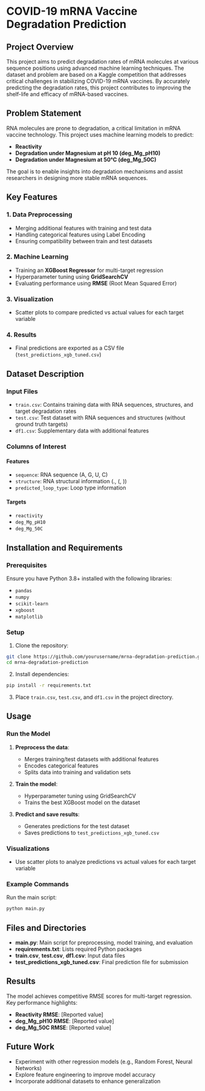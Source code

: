 # COVID-19 mRNA Vaccine Degradation Prediction

## Project Overview
This project aims to predict degradation rates of mRNA molecules at various sequence positions using advanced machine learning techniques. The dataset and problem are based on a Kaggle competition that addresses critical challenges in stabilizing COVID-19 mRNA vaccines. By accurately predicting the degradation rates, this project contributes to improving the shelf-life and efficacy of mRNA-based vaccines.

## Problem Statement
RNA molecules are prone to degradation, a critical limitation in mRNA vaccine technology. This project uses machine learning models to predict:
* **Reactivity**
* **Degradation under Magnesium at pH 10 (deg_Mg_pH10)**
* **Degradation under Magnesium at 50°C (deg_Mg_50C)**

The goal is to enable insights into degradation mechanisms and assist researchers in designing more stable mRNA sequences.

## Key Features

### 1. Data Preprocessing
* Merging additional features with training and test data
* Handling categorical features using Label Encoding
* Ensuring compatibility between train and test datasets

### 2. Machine Learning
* Training an **XGBoost Regressor** for multi-target regression
* Hyperparameter tuning using **GridSearchCV**
* Evaluating performance using **RMSE** (Root Mean Squared Error)

### 3. Visualization
* Scatter plots to compare predicted vs actual values for each target variable

### 4. Results
* Final predictions are exported as a CSV file (`test_predictions_xgb_tuned.csv`)

## Dataset Description

### Input Files
* `train.csv`: Contains training data with RNA sequences, structures, and target degradation rates
* `test.csv`: Test dataset with RNA sequences and structures (without ground truth targets)
* `df1.csv`: Supplementary data with additional features

### Columns of Interest

#### Features
* `sequence`: RNA sequence (A, G, U, C)
* `structure`: RNA structural information (., (, ))
* `predicted_loop_type`: Loop type information

#### Targets
* `reactivity`
* `deg_Mg_pH10`
* `deg_Mg_50C`

## Installation and Requirements

### Prerequisites
Ensure you have Python 3.8+ installed with the following libraries:
* `pandas`
* `numpy`
* `scikit-learn`
* `xgboost`
* `matplotlib`

### Setup
1. Clone the repository:
```bash
git clone https://github.com/yourusername/mrna-degradation-prediction.git
cd mrna-degradation-prediction
```

2. Install dependencies:
```bash
pip install -r requirements.txt
```

3. Place `train.csv`, `test.csv`, and `df1.csv` in the project directory.

## Usage

### Run the Model
1. **Preprocess the data**:
   * Merges training/test datasets with additional features
   * Encodes categorical features
   * Splits data into training and validation sets

2. **Train the model**:
   * Hyperparameter tuning using GridSearchCV
   * Trains the best XGBoost model on the dataset

3. **Predict and save results**:
   * Generates predictions for the test dataset
   * Saves predictions to `test_predictions_xgb_tuned.csv`

### Visualizations
* Use scatter plots to analyze predictions vs actual values for each target variable

### Example Commands
Run the main script:
```bash
python main.py
```

## Files and Directories
* **main.py**: Main script for preprocessing, model training, and evaluation
* **requirements.txt**: Lists required Python packages
* **train.csv**, **test.csv**, **df1.csv**: Input data files
* **test_predictions_xgb_tuned.csv**: Final prediction file for submission

## Results
The model achieves competitive RMSE scores for multi-target regression. Key performance highlights:
* **Reactivity RMSE**: [Reported value]
* **deg_Mg_pH10 RMSE**: [Reported value]
* **deg_Mg_50C RMSE**: [Reported value]

## Future Work
* Experiment with other regression models (e.g., Random Forest, Neural Networks)
* Explore feature engineering to improve model accuracy
* Incorporate additional datasets to enhance generalization
